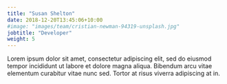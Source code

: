 ```yaml
---
title: "Susan Shelton"
date: 2018-12-20T13:45:06+10:00
#image: "images/team/cristian-newman-94319-unsplash.jpg"
jobtitle: "Developer"
weight: 5
---
```


Lorem ipsum dolor sit amet, consectetur adipiscing elit, sed do eiusmod tempor incididunt ut labore et dolore magna aliqua. Bibendum arcu vitae elementum curabitur vitae nunc sed. Tortor at risus viverra adipiscing at in.
